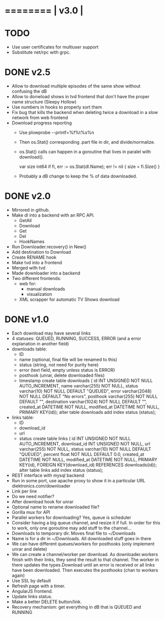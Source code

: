 ========
| v3.0 |
========
TODO
====
* Use user certificates for multiuser support
* Substitute net/rpc with grpc.


DONE v2.5
=========
* Allow to download multiple episodes of the same show without confusing the dB
* Allow to donwload shows in tvd frontend that don't have the proper name structure (Sleepy Hollow)
* Use numbers in hooks to properly sort them
* Fix bug that kills the backend when deleting twice a download in a slow network from web frontend
* Download progress reporting
  * Use plowprobe --printf=%f%t%s%n <URL>
  * Then os.Stat() corresponding .part file in dir, and divide/normalize.
  * os.Stat() calls can happen in a goroutine that lives in paralel with download().

    var size int64
    if fi, err := os.Stat(dl.Name); err != nil {
      size = fi.Size()
    }

  * Probably a dB change to keep the % of data downloaded.

DONE v2.0
=========
* Mirrored in github.
* Make dl into a backend with an RPC API.
  * GetAll
  * Download
  * Get
  * Del
  * HookNames
* Run Downloader.recovery() in New()
* Add destination to Download
* Create RENAME hook
* Make tvd into a frontend
* Merged with tvd
* Made downloader into a backend
* Two different frontends:
  * web for:
    * manual downloads
    * visualization
  * XML scrapper for automatic TV Shows download


DONE v1.0
=========
* Each download may have several links
* 4 statuses: QUEUED, RUNNING, SUCCESS, ERROR (and a error explanation in another field)
* downloads table:
  * ID
  * name (optional, final file will be renamed to this)
  * status (string, not need for purity here)
  * error (text field, empty unless status is ERROR)
  * posthook (unrar, delete downloaded files)
  * timestamp
  create table downloads (
    id INT UNSIGNED NOT NULL AUTO_INCREMENT,
    name varchar(255) NOT NULL,
    status varchar(10) NOT NULL DEFAULT "QUEUED",
    error varchar(2048) NOT NULL DEFAULT "No errors",
    posthook varchar(255) NOT NULL DEFAULT "",
    destination varchar(1024) NOT NULL DEFAULT "",
    created_at DATETIME NOT NULL,
    modified_at DATETIME NOT NULL,
    PRIMARY KEY(id));
  alter table downloads add index status (status);
* links table:
  * ID
  * download_id
  * url
  * status
  create table links (
    id INT UNSIGNED NOT NULL AUTO_INCREMENT,
    download_id INT UNSIGNED NOT NULL,
    url varchar(255) NOT NULL,
    status varchar(10) NOT NULL DEFAULT "QUEUED",
    percent float NOT NULL DEFAULT 0.0,
    created_at DATETIME NOT NULL,
    modified_at DATETIME NOT NULL,
    PRIMARY KEY(id),
    FOREIGN KEY(download_id) REFERENCES downloads(id));
  alter table links add index status (status);
* REST interface with mysql backend
* Run in some port, use apache proxy to show it in a particular URL diektronics.com/downloader
* Link per line
* Do we need notifier?
* After download hook for unrar
* Optional name to rename downloaded file?
* Gorilla mux for API
* Parallel workers for downloading? Yes, queue is scheduler
* Consider having a big queue channel, and resize it if full. In order for this to work, only one goroutine may add stuff to the channel...
* Downloads to temporary dir. Moves final file to ~/Downloads
* Name is for a dir in ~/Downloads. All downloaded stuff goes in there
* We can have different queues/workers for posthooks (only implement unrar and delete)
* We can create a channel/worker per download. As downloader.workers finish with their links, they send the result to that channel. The worker in there updates the types.Download until an error is received or all links have been downloaded. Then executes the posthooks (chan to workers again)
* Use SSL by default
* Refresh page with a timer.
* AngularJS frontend.
* Update links status.
* Make a better DELETE button/link.
* Recovery mechanism: get everything in dB that is QUEUED and RUNNING

